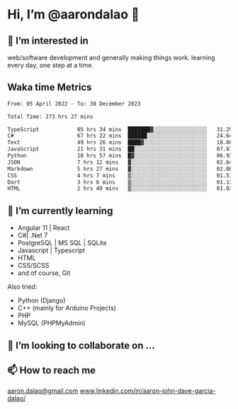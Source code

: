 # __Hi, I’m @aarondalao__ 👋 
## 👀 I’m interested in 
web/software development and generally making things work.
learning every day, one step at a time. 

## Waka time Metrics
<!--START_SECTION:waka-->

```txt
From: 05 April 2022 - To: 30 December 2023

Total Time: 273 hrs 27 mins

TypeScript            85 hrs 34 mins  ███████▓░░░░░░░░░░░░░░░░░   31.29 %
C#                    67 hrs 22 mins  ██████░░░░░░░░░░░░░░░░░░░   24.64 %
Text                  49 hrs 26 mins  ████▓░░░░░░░░░░░░░░░░░░░░   18.08 %
JavaScript            21 hrs 31 mins  ██░░░░░░░░░░░░░░░░░░░░░░░   07.87 %
Python                18 hrs 57 mins  █▓░░░░░░░░░░░░░░░░░░░░░░░   06.93 %
JSON                  7 hrs 12 mins   ▓░░░░░░░░░░░░░░░░░░░░░░░░   02.64 %
Markdown              5 hrs 27 mins   ▓░░░░░░░░░░░░░░░░░░░░░░░░   02.00 %
CSS                   4 hrs 7 mins    ▒░░░░░░░░░░░░░░░░░░░░░░░░   01.51 %
Dart                  3 hrs 6 mins    ▒░░░░░░░░░░░░░░░░░░░░░░░░   01.13 %
HTML                  2 hrs 49 mins   ▒░░░░░░░░░░░░░░░░░░░░░░░░   01.03 %
```

<!--END_SECTION:waka-->

## 🌱 I’m currently learning 

- Angular 11 | React 
- C#| .Net 7
- PostgreSQL | MS SQL | SQLite
- Javascript | Typescript
- HTML 
- CSS/SCSS
- and of course, Git 


Also tried:
- Python (Django)
- C++ (mainly for Arduino Projects)
- PHP
- MySQL (PHPMyAdmin)


## 💞️ I’m looking to collaborate on ...

## 📫 How to reach me 
aaron.dalao@gmail.com
www.linkedin.com/in/aaron-john-dave-garcia-dalao/

<!---
aarondalao/aarondalao is a ✨ special ✨ repository because its `README.md` (this file) appears on your GitHub profile.
You can click the Preview link to take a look at your changes.
--->
